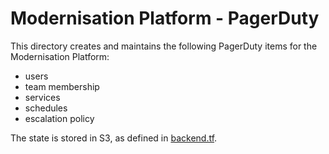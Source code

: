 # Modernisation Platform - PagerDuty

This directory creates and maintains the following PagerDuty items for the Modernisation Platform:

- users
- team membership
- services
- schedules
- escalation policy

The state is stored in S3, as defined in [backend.tf](backend.tf).
